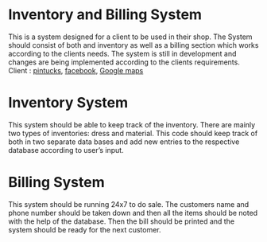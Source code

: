 # Inventory and Billing System

This is a system designed for a client to be used in their shop. The System should consist of both and inventory as well as a billing section which works according to the 
clients needs. The system is still in development and changes are being implemented according to the clients requirements. 
Client : [pintucks](http://pintucks.net/), [facebook](https://www.facebook.com/pintuckskochi/), [Google maps](https://goo.gl/maps/mobhrE3YEdu1gATGA)

# Inventory System

This system should be able to keep track of the inventory. There are mainly two types of inventories: dress and material. This code should keep track of both in two separate 
data bases and add new entries to the respective database according to user’s input. 

# Billing System

This system should be running 24x7 to do sale. The customers name and phone number should be taken down and then all the items should be noted with the help of the database. 
Then the bill should be printed and the system should be ready for the next customer. 
